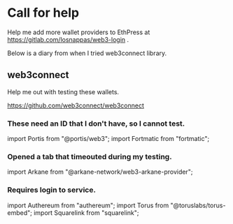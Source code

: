 # Call for help

Help me add more wallet providers to EthPress at https://gitlab.com/losnappas/web3-login .

Below is a diary from when I tried web3connect library.

## web3connect

Help me out with testing these wallets.

https://github.com/web3connect/web3connect

### These need an ID that I don't have, so I cannot test.

import Portis from "@portis/web3";
import Fortmatic from "fortmatic";

### Opened a tab that timeouted during my testing.

import Arkane from "@arkane-network/web3-arkane-provider";

### Requires login to service.

import Authereum from "authereum";
import Torus from "@toruslabs/torus-embed";
import Squarelink from "squarelink";
